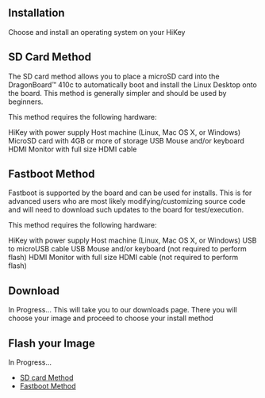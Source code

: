 ## Installation

Choose and install an operating system on your HiKey

## SD Card Method

The SD card method allows you to place a microSD card into the DragonBoard™ 410c to automatically boot and install the Linux Desktop onto the board. This method is generally simpler and should be used by beginners.

This method requires the following hardware:

HiKey with power supply
Host machine (Linux, Mac OS X, or Windows)
MicroSD card with 4GB or more of storage
USB Mouse and/or keyboard
HDMI Monitor with full size HDMI cable

## Fastboot Method

Fastboot is supported by the board and can be used for installs. This is for advanced users who are most likely modifying/customizing source code and will need to download such updates to the board for test/execution.

This method requires the following hardware:

HiKey with power supply
Host machine (Linux, Mac OS X, or Windows)
USB to microUSB cable
USB Mouse and/or keyboard (not required to perform flash)
HDMI Monitor with full size HDMI cable (not required to perform flash)

## Download

In Progress... This will take you to our downloads page. There you will choose your image and proceed to choose your install method

## Flash your Image

In Progress...

- [SD card Method]()
- [Fastboot Method]()
